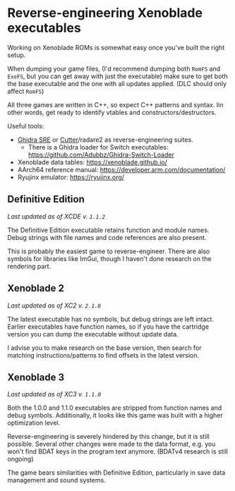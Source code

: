 # Reverse-engineering Xenoblade executables

Working on Xenoblade ROMs is somewhat easy once you've built the right setup.

When dumping your game files, (I'd recommend dumping both `RomFS` and `ExeFS`, but you can get away with just the executable) make sure to get both the base executable and the one with all updates applied. (DLC should only affect `RomFS`)

All three games are written in C++, so expect C++ patterns and syntax. Iin other words, get ready to identify vtables and constructors/destructors.

Useful tools:
* [Ghidra SRE](https://ghidra-sre.org/) or [Cutter](https://github.com/rizinorg/cutter)/radare2 as reverse-engineering suites.
   * There is a Ghidra loader for Switch executables: https://github.com/Adubbz/Ghidra-Switch-Loader
* Xenoblade data tables: https://xenoblade.github.io/
* AArch64 reference manual: https://developer.arm.com/documentation/
* Ryujinx emulator: https://ryujinx.org/


## Definitive Edition
*Last updated as of XCDE v. `1.1.2`*

The Definitive Edition executable retains function and module names. Debug strings with file names and code references are also present.

This is probably the easiest game to reverse-engineer. There are also symbols for libraries like ImGui, though I haven't done research on the rendering part.

## Xenoblade 2
*Last updated as of XC2 v. `2.1.0`*

The latest executable has no symbols, but debug strings are left intact.  
Earlier executables have function names, so if you have the cartridge version you can dump the executable without update data.

I advise you to make research on the base version, then search for matching instructions/patterns to find offsets in the latest version.

## Xenoblade 3
*Last updated as of XC3 v. `1.1.0`*

Both the 1.0.0 and 1.1.0 executables are stripped from function names and debug symbols. Additionally, it looks like this game was built with a higher optimization level.

Reverse-engineering is severely hindered by this change, but it is still possible. Several other changes were made to the data format, e.g. you won't find BDAT keys in the program text anymore. (BDATv4 research is still ongoing)

The game bears similarities with Definitive Edition, particularly in save data management and sound systems.